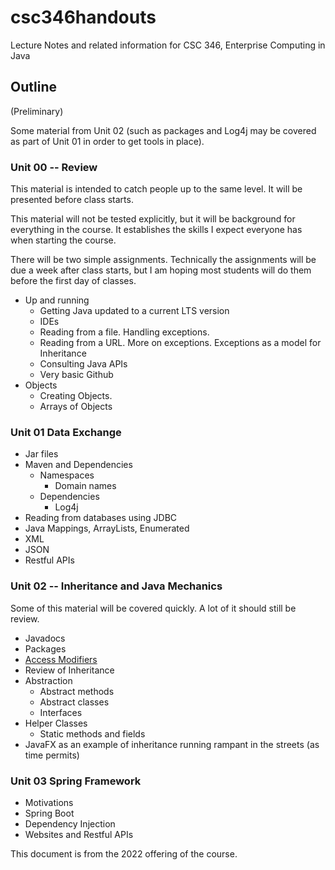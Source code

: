 # csc346handouts
Lecture Notes and related information for CSC 346, Enterprise Computing in Java

## Outline

(Preliminary)

Some material from Unit 02 (such as packages and Log4j may be covered as part of Unit 01 in order to get tools in place).

### Unit 00 -- Review

This material is intended to catch people up to the same level.  It will be presented before class starts.

This material will not be tested explicitly, but it will be background for everything in the course.  It establishes the skills I expect everyone has when starting the course.

There will be two simple assignments.  Technically the assignments will be due a week after class starts, but I am hoping most students will do them before the first day of classes.

* Up and running
  * Getting Java updated to a current LTS version
  * IDEs
  * Reading from a file.  Handling exceptions.
  * Reading from a URL. More on exceptions.  Exceptions as a model for Inheritance
  * Consulting Java APIs
  * Very basic Github
* Objects
  * Creating Objects.  
  * Arrays of Objects
  
### Unit 01 Data Exchange

* Jar files
* Maven and Dependencies
  * Namespaces
    * Domain names
  * Dependencies
    * Log4j
* Reading from databases using JDBC
* Java Mappings, ArrayLists, Enumerated
* XML
* JSON
* Restful APIs

### Unit 02 -- Inheritance and Java Mechanics 

Some of this material will be covered quickly.  A lot of it should still be review.

* Javadocs
* Packages
* [Access Modifiers](https://beginnersbook.com/2013/05/java-access-modifiers/)
* Review of Inheritance
* Abstraction
  * Abstract methods
  * Abstract classes
  * Interfaces
* Helper Classes
  * Static methods and fields
* JavaFX as an example of inheritance running rampant in the streets (as time permits)

### Unit 03 Spring Framework

* Motivations
* Spring Boot
* Dependency Injection
* Websites and Restful APIs

This document is from the 2022 offering of the course.

